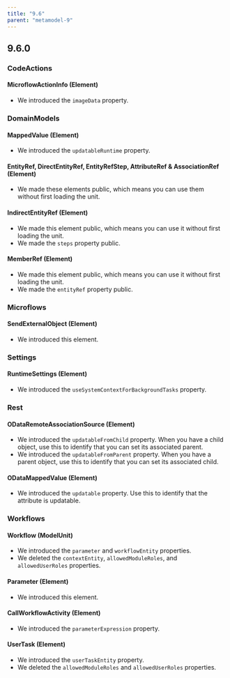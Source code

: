 ```yaml
---
title: "9.6"
parent: "metamodel-9"
---
```


## 9.6.0

### CodeActions

#### MicroflowActionInfo (Element)

* We introduced the `imageData` property.

### DomainModels

#### MappedValue (Element)

* We introduced the `updatableRuntime` property.

#### EntityRef, DirectEntityRef, EntityRefStep, AttributeRef & AssociationRef (Element)

* We made these elements public, which means you can use them without first loading the unit.

####  IndirectEntityRef (Element)

* We made this element public, which means you can use it without first loading the unit.
* We made the `steps` property public.

#### MemberRef (Element)

* We made this element public, which means you can use it without first loading the unit.
* We made the `entityRef` property public.

### Microflows

#### SendExternalObject (Element)

* We introduced this element.

### Settings

#### RuntimeSettings (Element)

* We introduced the `useSystemContextForBackgroundTasks` property.

### Rest

#### ODataRemoteAssociationSource (Element)

* We introduced the `updatableFromChild` property. When you have a child object, use this to identify that you can set its associated parent.
* We introduced the `updatableFromParent` property. When you have a parent object, use this to identify that you can set its associated child.

#### ODataMappedValue (Element)

* We introduced the `updatable` property. Use this to identify that the attribute is updatable.

### Workflows

#### Workflow (ModelUnit)

* We introduced the `parameter` and `workflowEntity` properties. 
* We deleted the `contextEntity`, `allowedModuleRoles`, and `allowedUserRoles` properties.

#### Parameter (Element)

* We introduced this element.

#### CallWorkflowActivity (Element)

* We introduced the `parameterExpression` property.

#### UserTask (Element)

* We introduced the `userTaskEntity` property.
* We deleted the `allowedModuleRoles` and `allowedUserRoles` properties.
